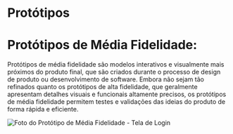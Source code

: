 # Protótipos

# Protótipos de Média Fidelidade:

Protótipos de média fidelidade são modelos interativos e visualmente mais próximos do produto final, que são criados durante o processo de design de produto ou desenvolvimento de software. Embora não sejam tão refinados quanto os protótipos de alta fidelidade, que geralmente apresentam detalhes visuais e funcionais altamente precisos, os protótipos de média fidelidade permitem testes e validações das ideias do produto de forma rápida e eficiente.

<img src="assets\prototipoMediaLogin.jpeg" alt="Foto do Protótipo de Média Fidelidade - Tela de Login">

